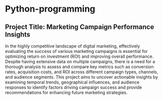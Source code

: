 # Python-programming

## Project Title: Marketing Campaign Performance Insights

In the highly competitive landscape of digital marketing, effectively evaluating the success of
various marketing campaigns is essential for optimizing return on investment (ROI) and
improving overall performance. Despite having extensive data on multiple campaigns, there
is a need for a thorough analysis to assess and compare key metrics such as conversion
rates, acquisition costs, and ROI across different campaign types, channels, and audience
segments. This project aims to uncover actionable insights by examining temporal trends,
geographical influences, and audience responses to identify factors driving campaign
success and provide recommendations for enhancing future marketing strategies.
